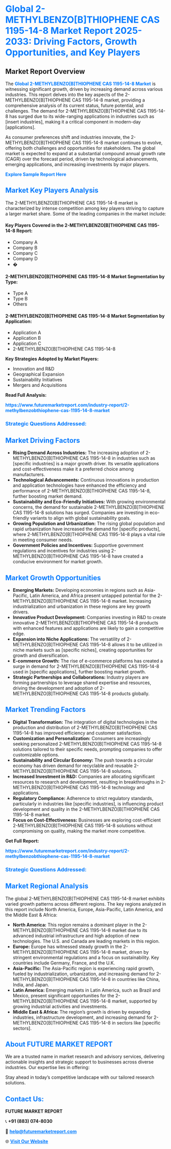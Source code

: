 <h1 style="color: #007BFF;">Global 2-METHYLBENZO[B]THIOPHENE CAS 1195-14-8 Market Report 2025-2033: Driving Factors, Growth Opportunities, and Key Players</h1>

<section id="overview">
<h2>Market Report Overview</h2>
<p>The <a href="https://www.futuremarketreport.com/industry-report/2-methylbenzobthiophene-cas-1195-14-8-market" style="color: #007BFF; text-decoration: none;"><strong>Global 2-METHYLBENZO[B]THIOPHENE CAS 1195-14-8 Market</strong></a> is witnessing significant growth, driven by increasing demand across various industries. This report delves into the key aspects of the 2-METHYLBENZO[B]THIOPHENE CAS 1195-14-8 market, providing a comprehensive analysis of its current status, future potential, and challenges. The demand for 2-METHYLBENZO[B]THIOPHENE CAS 1195-14-8 has surged due to its wide-ranging applications in industries such as [insert industries], making it a critical component in modern-day [applications].</p>
<p>As consumer preferences shift and industries innovate, the 2-METHYLBENZO[B]THIOPHENE CAS 1195-14-8 market continues to evolve, offering both challenges and opportunities for stakeholders. The global market is expected to expand at a substantial compound annual growth rate (CAGR) over the forecast period, driven by technological advancements, emerging applications, and increasing investments by major players.</p>
</section>

<section id="overview">
<p><a href="https://www.futuremarketreport.com/request-sample/reportId=111229" style="color: #007BFF; text-decoration: none;"><strong>Explore Sample Report Here</strong></a></p>
</section>

<section id="key-players">
<h2 style="color: #007BFF;">Market Key Players Analysis</h2>
<p>The 2-METHYLBENZO[B]THIOPHENE CAS 1195-14-8 market is characterized by intense competition among key players striving to capture a larger market share. Some of the leading companies in the market include:</p>
<h4>Key Players Covered in the 2-METHYLBENZO[B]THIOPHENE CAS 1195-14-8 Report:</h4>
<ul><li>Company A</li><li>Company B</li><li>Company C</li><li>Company D</li><li>�</li></ul>
<h4>2-METHYLBENZO[B]THIOPHENE CAS 1195-14-8 Market Segmentation by Type:</h4>
<ul><li>Type A</li><li>Type B</li><li>Others</li></ul>

<h4>2-METHYLBENZO[B]THIOPHENE CAS 1195-14-8 Market Segmentation by Application:</h4>
<ul><li>Application A</li><li>Application B</li><li>Application C</li><li>2-METHYLBENZO[B]THIOPHENE CAS 1195-14-8</li></ul>
<p><strong>Key Strategies Adopted by Market Players:</strong></p>
<ul>
<li>Innovation and R&D</li>
<li>Geographical Expansion</li>
<li>Sustainability Initiatives</li>
<li>Mergers and Acquisitions</li>
</ul>
</section>

<section>
<p><strong>Read Full Analysis: </strong></p><a href="https://www.futuremarketreport.com/industry-report/2-methylbenzobthiophene-cas-1195-14-8-market" style="color: #007BFF; text-decoration: none;"><strong>https://www.futuremarketreport.com/industry-report/2-methylbenzobthiophene-cas-1195-14-8-market</strong></a>
<h3 style="color: #007BFF;">Strategic Questions Addressed:</h3>
</section>

<section id="driving-factors">
<h2 style="color: #007BFF;">Market Driving Factors</h2>
<ul>
<li><strong>Rising Demand Across Industries:</strong> The increasing adoption of 2-METHYLBENZO[B]THIOPHENE CAS 1195-14-8 in industries such as [specific industries] is a major growth driver. Its versatile applications and cost-effectiveness make it a preferred choice among manufacturers.</li>
<li><strong>Technological Advancements:</strong> Continuous innovations in production and application technologies have enhanced the efficiency and performance of 2-METHYLBENZO[B]THIOPHENE CAS 1195-14-8, further boosting market demand.</li>
<li><strong>Sustainability and Eco-Friendly Initiatives:</strong> With growing environmental concerns, the demand for sustainable 2-METHYLBENZO[B]THIOPHENE CAS 1195-14-8 solutions has surged. Companies are investing in eco-friendly variants to align with global sustainability goals.</li>
<li><strong>Growing Population and Urbanization:</strong> The rising global population and rapid urbanization have increased the demand for [specific products], where 2-METHYLBENZO[B]THIOPHENE CAS 1195-14-8 plays a vital role in meeting consumer needs.</li>
<li><strong>Government Policies and Incentives:</strong> Supportive government regulations and incentives for industries using 2-METHYLBENZO[B]THIOPHENE CAS 1195-14-8 have created a conducive environment for market growth.</li>
</ul>
</section>

<section id="growth-opportunities">
<h2 style="color: #007BFF;">Market Growth Opportunities</h2>
<ul>
<li><strong>Emerging Markets:</strong> Developing economies in regions such as Asia-Pacific, Latin America, and Africa present untapped potential for the 2-METHYLBENZO[B]THIOPHENE CAS 1195-14-8 market. Increasing industrialization and urbanization in these regions are key growth drivers.</li>
<li><strong>Innovative Product Development:</strong> Companies investing in R&D to create innovative 2-METHYLBENZO[B]THIOPHENE CAS 1195-14-8 products with enhanced features and applications are likely to gain a competitive edge.</li>
<li><strong>Expansion into Niche Applications:</strong> The versatility of 2-METHYLBENZO[B]THIOPHENE CAS 1195-14-8 allows it to be utilized in niche markets such as [specific niches], creating opportunities for growth and diversification.</li>
<li><strong>E-commerce Growth:</strong> The rise of e-commerce platforms has created a surge in demand for 2-METHYLBENZO[B]THIOPHENE CAS 1195-14-8 used in [specific applications], further boosting market growth.</li>
<li><strong>Strategic Partnerships and Collaborations:</strong> Industry players are forming partnerships to leverage shared expertise and resources, driving the development and adoption of 2-METHYLBENZO[B]THIOPHENE CAS 1195-14-8 products globally.</li>
</ul>
</section>

<section id="trending-factors">
<h2 style="color: #007BFF;">Market Trending Factors</h2>
<ul>
<li><strong>Digital Transformation:</strong> The integration of digital technologies in the production and distribution of 2-METHYLBENZO[B]THIOPHENE CAS 1195-14-8 has improved efficiency and customer satisfaction.</li>
<li><strong>Customization and Personalization:</strong> Consumers are increasingly seeking personalized 2-METHYLBENZO[B]THIOPHENE CAS 1195-14-8 solutions tailored to their specific needs, prompting companies to offer customizable options.</li>
<li><strong>Sustainability and Circular Economy:</strong> The push towards a circular economy has driven demand for recyclable and reusable 2-METHYLBENZO[B]THIOPHENE CAS 1195-14-8 solutions.</li>
<li><strong>Increased Investment in R&D:</strong> Companies are allocating significant resources to research and development, resulting in breakthroughs in 2-METHYLBENZO[B]THIOPHENE CAS 1195-14-8 technology and applications.</li>
<li><strong>Regulatory Compliance:</strong> Adherence to strict regulatory standards, particularly in industries like [specific industries], is influencing product development and quality in the 2-METHYLBENZO[B]THIOPHENE CAS 1195-14-8 market.</li>
<li><strong>Focus on Cost-Effectiveness:</strong> Businesses are exploring cost-efficient 2-METHYLBENZO[B]THIOPHENE CAS 1195-14-8 solutions without compromising on quality, making the market more competitive.</li>
</ul>
</section>

<section>
<p><strong>Get Full Report: </strong></p><a href="https://www.futuremarketreport.com/industry-report/2-methylbenzobthiophene-cas-1195-14-8-market" style="color: #007BFF; text-decoration: none;"><strong>https://www.futuremarketreport.com/industry-report/2-methylbenzobthiophene-cas-1195-14-8-market</strong></a>
<h3 style="color: #007BFF;">Strategic Questions Addressed:</h3>
</section>


<section id="regional-analysis">
<h2 style="color: #007BFF;">Market Regional Analysis</h2>
<p>The global 2-METHYLBENZO[B]THIOPHENE CAS 1195-14-8 market exhibits varied growth patterns across different regions. The key regions analyzed in this report include North America, Europe, Asia-Pacific, Latin America, and the Middle East & Africa:</p>
<ul>
<li><strong>North America:</strong> This region remains a dominant player in the 2-METHYLBENZO[B]THIOPHENE CAS 1195-14-8 market due to its advanced industrial infrastructure and high adoption of new technologies. The U.S. and Canada are leading markets in this region.</li>
<li><strong>Europe:</strong> Europe has witnessed steady growth in the 2-METHYLBENZO[B]THIOPHENE CAS 1195-14-8 market, driven by stringent environmental regulations and a focus on sustainability. Key countries include Germany, France, and the U.K.</li>
<li><strong>Asia-Pacific:</strong> The Asia-Pacific region is experiencing rapid growth, fueled by industrialization, urbanization, and increasing demand for 2-METHYLBENZO[B]THIOPHENE CAS 1195-14-8 in countries like China, India, and Japan.</li>
<li><strong>Latin America:</strong> Emerging markets in Latin America, such as Brazil and Mexico, present significant opportunities for the 2-METHYLBENZO[B]THIOPHENE CAS 1195-14-8 market, supported by growing industrial activities and investments.</li>
<li><strong>Middle East & Africa:</strong> The region’s growth is driven by expanding industries, infrastructure development, and increasing demand for 2-METHYLBENZO[B]THIOPHENE CAS 1195-14-8 in sectors like [specific sectors].</li>
</ul>
</section>

<footer>
<h2 style="color: #007BFF;">About FUTURE MARKET REPORT</h2>
<p>We are a trusted name in market research and advisory services, delivering actionable insights and strategic support to businesses across diverse industries. Our expertise lies in offering:</p>

<p>Stay ahead in today’s competitive landscape with our tailored research solutions.</p>

<h2 style="color: #007BFF;">Contact Us:</h2>
<p><strong>FUTURE MARKET REPORT</strong></p>
<p>📞 <strong>+91 (883) 074-8030</strong></p>
<p>📧 <strong><a href="mailto:help@futuremarketreport.com" style="color: #007BFF;">help@futuremarketreport.com</a></strong></p>
<p>🌐 <strong><a href="https://www.futuremarketreport.com/" style="color: #007BFF;">Visit Our Website</a></strong></p>
</footer>